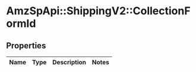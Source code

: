 # AmzSpApi::ShippingV2::CollectionFormId

## Properties
Name | Type | Description | Notes
------------ | ------------- | ------------- | -------------

